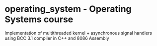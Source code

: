 # operating_system - Operating Systems course
Implementation of multithreaded kernel + asynchronous signal handlers using BCC 3.1 compiler in C++ and 8086 Assembly
